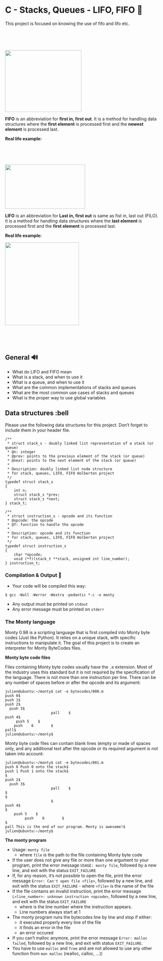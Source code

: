 # C - Stacks, Queues - LIFO, FIFO :egg:

This project is focused on knowing the use of fifo and lifo etc.
<p><audio class="audio-for-speech" src="http://www.unit-conversion.info/texttools/text-to-html/"></audio></p>
<div class="translate-tooltip-mtz hidden">
<div class="header">
<div class="header-controls">&nbsp;</div>
<div class="translate-icons">&nbsp;</div>
</div>
<div class="translated-text">&nbsp;</div>
</div>
<p><span><img src="https://encrypted-tbn0.gstatic.com/images?q=tbn%3AANd9GcSoWJxuVdsxR60KhJbmLThog70lqHsMTrxetNE7WKhWsA8pQRe8&amp;usqp=CAU" alt="" width="250" height="202" /></span></p>
<p><span><strong>FIFO</strong> is an abbreviation for&nbsp;</span><strong>first in, first out</strong><span>. It is a method for handling data structures where the&nbsp;</span><strong>first element</strong><span>&nbsp;is processed first and the&nbsp;</span><strong>newest element</strong><span>&nbsp;is processed last.</span></p>
<p><span><strong>Real life example:</strong></span></p>
<p>&nbsp;</p>
<p>&nbsp;</p>
<p><img src="https://media.geeksforgeeks.org/wp-content/uploads/FIFO.jpg" alt="" width="262" height="145" /></p>
<p><strong>LIFO</strong>&nbsp;is an abbreviation for&nbsp;<strong>Last in, first out</strong>&nbsp;is same as fist in, last out (FILO). It is a method for handling data structures where the&nbsp;<strong>last element</strong>&nbsp;is processed first and the&nbsp;<strong>first element</strong>&nbsp;is processed last.</p>
<p><strong>Real life example:</strong></p>
<p><strong><img src="https://media.geeksforgeeks.org/wp-content/uploads/LIFO.jpg" alt="" width="242" height="271" /></strong></p>
<p>&nbsp;</p>
<p>&nbsp;</p>


## General :loud_sound:
-   What do LIFO and FIFO mean
-   What is a stack, and when to use it
-   What is a queue, and when to use it
-   What are the common implementations of stacks and queues
-   What are the most common use cases of stacks and queues
-   What is the proper way to use global variables

## Data structures :bell

Please use the following data structures for this project. Don’t forget to include them in your header file.
```
/**
 * struct stack_s - doubly linked list representation of a stack (or queue)
 * @n: integer
 * @prev: points to the previous element of the stack (or queue)
 * @next: points to the next element of the stack (or queue)
 *
 * Description: doubly linked list node structure
 * for stack, queues, LIFO, FIFO Holberton project
 */
typedef struct stack_s
{
	int n;
	struct stack_s *prev;
	struct stack_s *next;
} stack_t;

```

```
/**
 * struct instruction_s - opcode and its function
 * @opcode: the opcode
 * @f: function to handle the opcode
 *
 * Description: opcode and its function
 * for stack, queues, LIFO, FIFO Holberton project
 */
typedef struct instruction_s
{
	char *opcode;
	void (*f)(stack_t **stack, unsigned int line_number);
} instruction_t;
```
### Compilation & Output :dvd:

-  Your code will be compiled this way:

```
$ gcc -Wall -Werror -Wextra -pedantic *.c -o monty

```

-  Any output must be printed on  `stdout`
-  Any error message must be printed on  `stderr`

 ### The Monty language

Monty 0.98 is a scripting language that is first compiled into Monty byte codes (Just like Python). It relies on a unique stack, with specific instructions to manipulate it. The goal of this project is to create an interpreter for Monty ByteCodes files.

**Monty byte code files**

Files containing Monty byte codes usually have the  `.m`  extension. Most of the industry uses this standard but it is not required by the specification of the language. There is not more than one instruction per line. There can be any number of spaces before or after the opcode and its argument:

```
julien@ubuntu:~/monty$ cat -e bytecodes/000.m
push 0$
push 1$
push 2$
  push 3$
                     pall    $
push 4$
     push 5    $
	push    6        $
pall$
julien@ubuntu:~/monty$

```

Monty byte code files can contain blank lines (empty or made of spaces only, and any additional text after the opcode or its required argument is not taken into account:

```
julien@ubuntu:~/monty$ cat -e bytecodes/001.m
push 0 Push 0 onto the stack$
push 1 Push 1 onto the stack$
$
push 2$
  push 3$
                     pall    $
$
$
		             $
push 4$
$
	push 5    $
	     push    6        $
$
pall This is the end of our program. Monty is awesome!$
julien@ubuntu:~/monty$

```

**The monty program**

-   Usage:  `monty file`
    -   where  `file`  is the path to the file containing Monty byte code
-   If the user does not give any file or more than one argument to your program, print the error message  `USAGE: monty file`, followed by a new line, and exit with the status  `EXIT_FAILURE`
-   If, for any reason, it’s not possible to open the file, print the error message  `Error: Can't open file <file>`, followed by a new line, and exit with the status  `EXIT_FAILURE`
        -   where  `<file>`  is the name of the file
-   If the file contains an invalid instruction, print the error message  `L<line_number>: unknown instruction <opcode>`, followed by a new line, and exit with the status  `EXIT_FAILURE`
    -   where  is the line number where the instruction appears.
    -   Line numbers always start at 1
-   The monty program runs the bytecodes line by line and stop if either:
    -   it executed properly every line of the file
    -   it finds an error in the file
    -   an error occured
-   If you can’t malloc anymore, print the error message  `Error: malloc failed`, followed by a new line, and exit with status  `EXIT_FAILURE`.
-   You have to use  `malloc`  and  `free`  and are not allowed to use any other function from  `man malloc`  (realloc, calloc, …))
